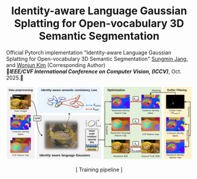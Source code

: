 <h1 align="center">Identity-aware Language Gaussian Splatting for Open-vocabulary 3D Semantic Segmentation</h1>

Official Pytorch implementation "Identity-aware Language Gaussian Splatting for Open-vocabulary 3D Semantic Segmentation"
[Sungmin Jang](https://github.com/jsmbank), and [Wonjun Kim](https://sites.google.com/view/dcvl) (Corresponding Author) <br>
🌸***IEEE/CVF International Conference on Computer Vision, (ICCV)***, Oct. 2025.🌸

![ Training pipeline ](./figures/fig2.jpeg)
<p align="center">[ Training pipeline ]</p>
